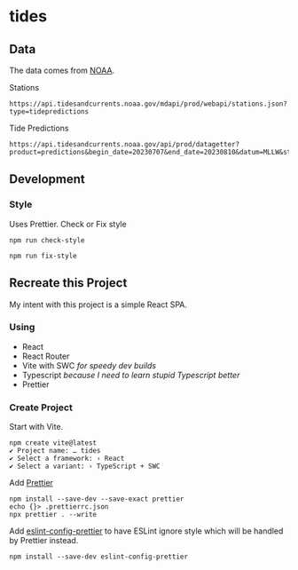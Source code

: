 # tides

## Data

The data comes from [NOAA](https://tidesandcurrents.noaa.gov/).

Stations

```shell
https://api.tidesandcurrents.noaa.gov/mdapi/prod/webapi/stations.json?type=tidepredictions
```

Tide Predictions

```shell
https://api.tidesandcurrents.noaa.gov/api/prod/datagetter?product=predictions&begin_date=20230707&end_date=20230810&datum=MLLW&station=8446166&time_zone=lst_ldt&units=english&interval=hilo&format=json&application=NOS.COOPS.TAC.TidePred
```

## Development

### Style

Uses Prettier. Check or Fix style

```shell
npm run check-style
```

```shell
npm run fix-style
```

## Recreate this Project

My intent with this project is a simple React SPA.

### Using

- React
- React Router
- Vite with SWC _for speedy dev builds_
- Typescript _because I need to learn stupid Typescript better_
- Prettier

### Create Project

Start with Vite.

```shell
npm create vite@latest
✔ Project name: … tides
✔ Select a framework: › React
✔ Select a variant: › TypeScript + SWC
```

Add [Prettier](https://prettier.io/docs/en/install.html)

```shell
npm install --save-dev --save-exact prettier
echo {}> .prettierrc.json
npx prettier . --write
```

Add [eslint-config-prettier](https://github.com/prettier/eslint-config-prettier)
to have ESLint ignore style
which will be handled by Prettier instead.

```shell
npm install --save-dev eslint-config-prettier
```
